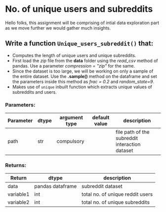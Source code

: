 # No. of unique users and subreddits

Hello folks, this assignment will be comprising of intial data exploration part as we move further we would gather much insights.

## Write a function `Unique_users_subreddit()` that:
* Computes the length of unique users and unique subreddits.
* First load the *zip* file from the **data** folder using the *read_csv* method of pandas. Use a parameter *compression = "zip"* for the same.
* Since the dataset is too large, we will be working on only a sample of the entire dataset. Use the **.sample()** method on     the dataframe and set the parameters inside this method as *frac = 0.2* and *random_state=9*.
* Makes use of `unique` inbuilt function which extracts unique values of subreddits and users. 

### Parameters:

| Parameter | dtype | argument type | default value | description |
| --- | --- | --- | --- | --- | 
| path | str | compulsory |  | file path of the subreddit interaction dataset |


### Returns:

| Return | dtype | description |
| --- | --- | --- |
| data | pandas dataframe | subreddit dataset |
| variable1 | int | total no. of unique reddit users |
| variable2 | int | total no. of unique subreddits  |
